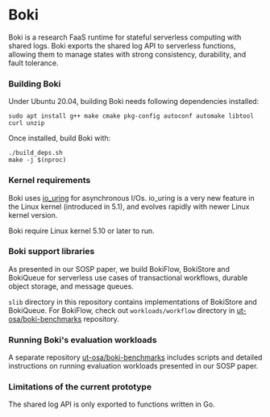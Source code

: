 Boki
==================================

Boki is a research FaaS runtime for stateful serverless computing with shared logs.
Boki exports the shared log API to serverless functions, allowing them to manage states with strong consistency, durability, and fault tolerance.

### Building Boki ###

Under Ubuntu 20.04, building Boki needs following dependencies installed:
~~~
sudo apt install g++ make cmake pkg-config autoconf automake libtool curl unzip
~~~

Once installed, build Boki with:

~~~
./build_deps.sh
make -j $(nproc)
~~~

### Kernel requirements ###

Boki uses [io_uring](https://en.wikipedia.org/wiki/Io_uring) for asynchronous I/Os.
io_uring is a very new feature in the Linux kernel (introduced in 5.1),
and evolves rapidly with newer Linux kernel version.

Boki require Linux kernel 5.10 or later to run.

### Boki support libraries ###

As presented in our SOSP paper, we build BokiFlow, BokiStore and BokiQueue for serverless use cases of
transactional workflows, durable object storage, and message queues.

`slib` directory in this repository contains implementations of BokiStore and BokiQueue.
For BokiFlow, check out `workloads/workflow` directory in [ut-osa/boki-benchmarks](https://github.com/ut-osa/boki-benchmarks) repository.

### Running Boki's evaluation workloads ###

A separate repository [ut-osa/boki-benchmarks](https://github.com/ut-osa/boki-benchmarks)
includes scripts and detailed instructions on running evaluation workloads presented in our SOSP paper.

### Limitations of the current prototype ###

The shared log API is only exported to functions written in Go.
